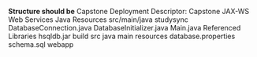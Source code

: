 **Structure should be**
Capstone
  Deployment Descriptor: Capstone
  JAX-WS Web Services
  Java Resources
    src/main/java
      studysync
        DatabaseConnection.java
        DatabaseInitializer.java
        Main.java
  Referenced Libraries
    hsqldb.jar
  build
  src
    java
    main
      resources
        database.properties
        schema.sql
    webapp
